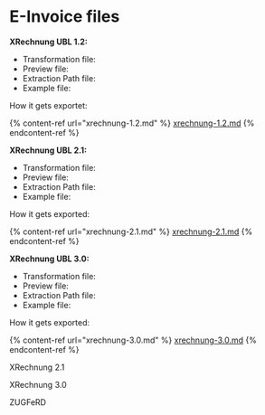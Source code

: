 # E-Invoice files

**XRechnung UBL 1.2:**

* Transformation file:
* Preview file:
* Extraction Path file:
* Example file:



How it gets exportet:

{% content-ref url="xrechnung-1.2.md" %}
[xrechnung-1.2.md](xrechnung-1.2.md)
{% endcontent-ref %}



**XRechnung UBL 2.1:**

* Transformation file:
* Preview file:
* Extraction Path file:
* Example file:

How it gets exported:

{% content-ref url="xrechnung-2.1.md" %}
[xrechnung-2.1.md](xrechnung-2.1.md)
{% endcontent-ref %}



**XRechnung UBL 3.0:**

* Transformation file:
* Preview file:
* Extraction Path file:
* Example file:

How it gets exported:

{% content-ref url="xrechnung-3.0.md" %}
[xrechnung-3.0.md](xrechnung-3.0.md)
{% endcontent-ref %}



XRechnung 2.1&#x20;

XRechnung 3.0&#x20;



ZUGFeRD&#x20;

